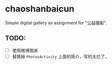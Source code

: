 # chaoshanbaicun
Simple digital gallery as assignment for "公益摄影".
## TODO:
- [ ] 使用微博图床
- [ ] 替换掉 `PhotosActivity` 上面的简介，写的太烂了。
